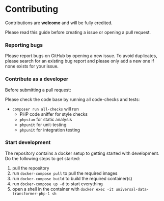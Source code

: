 # Contributing

Contributions are **welcome** and will be fully credited.

Please read this guide before creating a issue or opening a pull request.

### Reporting bugs

Please report bugs on GitHub by opening a new issue. To avoid duplicates, please search for an existing bug report and
please only add a new one if none exists for your issue.

### Contribute as a developer

Before submitting a pull request:

Please check the code base by running all code-checks and tests:
* `composer run all-checks` will run
  * PHP code sniffer for style checks
  * `phpstan` for static analysis
  * `phpunit` for unit-testing
  * `phpunit` for integration testing

### Start development

The repository contains a docker setup to getting started with development. Do the following steps to get started:

1. pull the repository
2. run `docker-compose pull` to pull the required images
3. run `docker-compose build` to build the required container(s)
4. run `docker-compose up -d` to start everything
5. open a shell in the container with `docker exec -it universal-data-transformer-php-1 sh`
